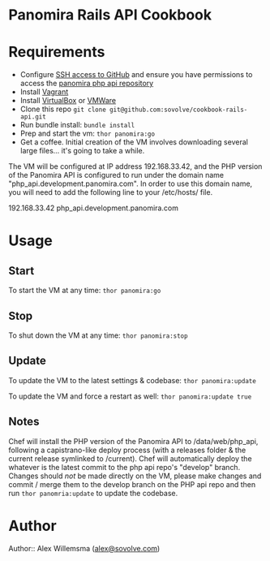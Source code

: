 # Panomira Rails API Cookbook

# Requirements

- Configure [SSH access to GitHub](https://help.github.com/articles/generating-ssh-keys) and ensure you have permissions to access the [panomira php api repository](https://github.com/sovolve/panomira-api)
- Install [Vagrant](http://www.vagrantup.com/downloads.html)
- Install [VirtualBox](https://www.virtualbox.org/wiki/Downloads) or [VMWare](http://www.vmware.com/products/fusion/)
- Clone this repo `git clone git@github.com:sovolve/cookbook-rails-api.git`
- Run bundle install: `bundle install`
- Prep and start the vm: `thor panomira:go`
- Get a coffee. Initial creation of the VM involves downloading several large files... it's going to take a while.

The VM will be configured at IP address 192.168.33.42, and the PHP version of the Panomira API is configured to run
under the domain name "php_api.development.panomira.com". In order to use this domain name, you will need to add the
following line to your /etc/hosts/ file.

   192.168.33.42 php_api.development.panomira.com 

# Usage

## Start

To start the VM at any time: `thor panomira:go` 

## Stop

To shut down the VM at any time: `thor panomira:stop` 

## Update
To update the VM to the latest settings & codebase: `thor panomira:update`

To update the VM and force a restart as well: `thor panomira:update true`

## Notes
Chef will install the PHP version of the Panomira API to /data/web/php_api, following a capistrano-like deploy 
process (with a releases folder & the current release symlinked to /current). Chef will automatically deploy the
whatever is the latest commit to the php api repo's "develop" branch. Changes should _not_ be made directly on 
the VM, please make changes and commit / merge them to the develop branch on the PHP api repo and then run 
`thor panomria:update` to update the codebase.

# Author

Author:: Alex Willemsma (<alex@sovolve.com>)

